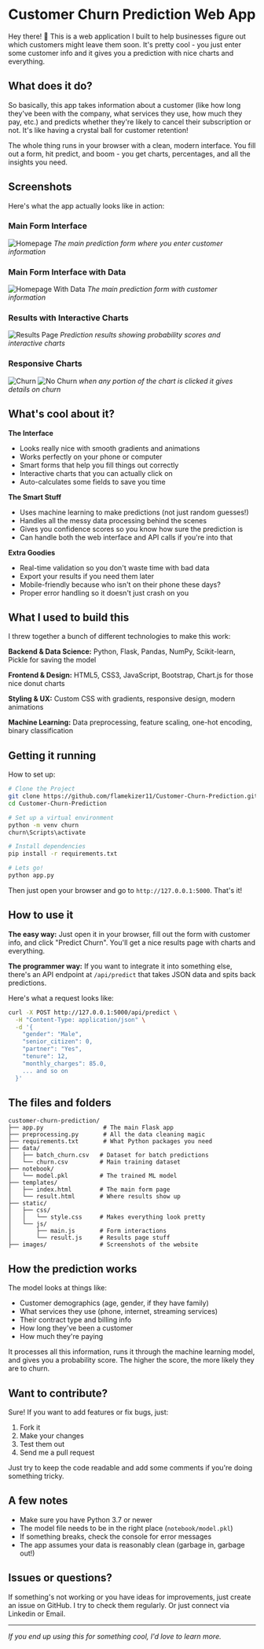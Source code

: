 # Customer Churn Prediction Web App

Hey there! 👋 This is a web application I built to help businesses figure out which customers might leave them soon. It's pretty cool - you just enter some customer info and it gives you a prediction with nice charts and everything.

## What does it do?

So basically, this app takes information about a customer (like how long they've been with the company, what services they use, how much they pay, etc.) and predicts whether they're likely to cancel their subscription or not. It's like having a crystal ball for customer retention!

The whole thing runs in your browser with a clean, modern interface. You fill out a form, hit predict, and boom - you get charts, percentages, and all the insights you need.

## Screenshots

Here's what the app actually looks like in action:

### Main Form Interface
![Homepage](images/1.png)
*The main prediction form where you enter customer information*

### Main Form Interface with Data
![Homepage With Data](images/2.png)
*The main prediction form with customer information*

### Results with Interactive Charts
![Results Page](images/3.png)
*Prediction results showing probability scores and interactive charts*

### Responsive Charts 
![Churn](images/4.png)
![No Churn](images/5.png)
*when any portion of the chart is clicked it gives details on churn*

## What's cool about it?

**The Interface**
- Looks really nice with smooth gradients and animations
- Works perfectly on your phone or computer
- Smart forms that help you fill things out correctly
- Interactive charts that you can actually click on
- Auto-calculates some fields to save you time

**The Smart Stuff**
- Uses machine learning to make predictions (not just random guesses!)
- Handles all the messy data processing behind the scenes
- Gives you confidence scores so you know how sure the prediction is
- Can handle both the web interface and API calls if you're into that

**Extra Goodies**
- Real-time validation so you don't waste time with bad data
- Export your results if you need them later
- Mobile-friendly because who isn't on their phone these days?
- Proper error handling so it doesn't just crash on you

## What I used to build this

I threw together a bunch of different technologies to make this work:

**Backend & Data Science:** Python, Flask, Pandas, NumPy, Scikit-learn, Pickle for saving the model

**Frontend & Design:** HTML5, CSS3, JavaScript, Bootstrap, Chart.js for those nice donut charts

**Styling & UX:** Custom CSS with gradients, responsive design, modern animations

**Machine Learning:** Data preprocessing, feature scaling, one-hot encoding, binary classification

## Getting it running

How to set up:

```bash
# Clone the Project
git clone https://github.com/flamekizer11/Customer-Churn-Prediction.git
cd Customer-Churn-Prediction

# Set up a virtual environment
python -m venv churn
churn\Scripts\activate

# Install dependencies
pip install -r requirements.txt

# Lets go!
python app.py
```

Then just open your browser and go to `http://127.0.0.1:5000`. That's it!

## How to use it

**The easy way:**
Just open it in your browser, fill out the form with customer info, and click "Predict Churn". You'll get a nice results page with charts and everything.

**The programmer way:**
If you want to integrate it into something else, there's an API endpoint at `/api/predict` that takes JSON data and spits back predictions.

Here's what a request looks like:
```bash
curl -X POST http://127.0.0.1:5000/api/predict \
  -H "Content-Type: application/json" \
  -d '{
    "gender": "Male",
    "senior_citizen": 0,
    "partner": "Yes",
    "tenure": 12,
    "monthly_charges": 85.0,
    ... and so on
  }'
```

## The files and folders

```
customer-churn-prediction/
├── app.py                 # The main Flask app
├── preprocessing.py       # All the data cleaning magic
├── requirements.txt       # What Python packages you need
├── data/
│   ├── batch_churn.csv   # Dataset for batch predictions
│   └── churn.csv         # Main training dataset
├── notebook/
│   └── model.pkl         # The trained ML model
├── templates/
│   ├── index.html        # The main form page
│   └── result.html       # Where results show up
├── static/
│   ├── css/
│   │   └── style.css     # Makes everything look pretty
│   └── js/
│       ├── main.js       # Form interactions
│       └── result.js     # Results page stuff
├── images/               # Screenshots of the website
```

## How the prediction works

The model looks at things like:
- Customer demographics (age, gender, if they have family)
- What services they use (phone, internet, streaming services)
- Their contract type and billing info
- How long they've been a customer
- How much they're paying

It processes all this information, runs it through the machine learning model, and gives you a probability score. The higher the score, the more likely they are to churn.


## Want to contribute?

Sure! If you want to add features or fix bugs, just:
1. Fork it
2. Make your changes
3. Test them out
4. Send me a pull request

Just try to keep the code readable and add some comments if you're doing something tricky.

## A few notes

- Make sure you have Python 3.7 or newer
- The model file needs to be in the right place (`notebook/model.pkl`)
- If something breaks, check the console for error messages
- The app assumes your data is reasonably clean (garbage in, garbage out!)

## Issues or questions?

If something's not working or you have ideas for improvements, just create an issue on GitHub. I try to check them regularly.
Or just connect via Linkedin or Email.

---
*If you end up using this for something cool, I'd love to learn more.*
